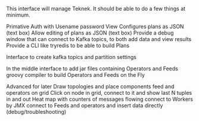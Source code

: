 This interface will manage Teknek. It should be able to do a few things at minimum.

Primative Auth with Usename password
View Configures plans as JSON (text box)
Allow editing of plans as JSON (text box)
Provide a debug window that can connect to Kafka topics, to both add data and view results
Provide a CLI like tryredis to be able to build Plans

Interface to create kafka topics and partition settings

In the middle
interface to add jar files containing Operators and Feeds
groovy compiler to build Operators and Feeds on the Fly

Advanced for later
Draw topologies and place components feed and operators on grid
Click on node in grid, connect to it and show last N tuples in and out
Heat map with counters of messages flowing
connect to Workers by JMX
connect to Feeds and operators and insert data directly (debug/troubleshooting)
